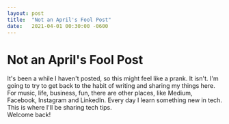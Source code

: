 ```yaml
---
layout: post
title:  "Not an April's Fool Post"
date:   2021-04-01 00:30:00 -0600
---
```

Not an April's Fool Post
========================
It's been a while I haven't posted, so this might feel like a prank. It isn't. I'm going to try to get back to the habit of writing and sharing my things here.  
For music, life, business, fun, there are other places, like Medium, Facebook, Instagram and LinkedIn. Every day I learn something new in tech. This is where I'll be sharing tech tips.  
Welcome back!
